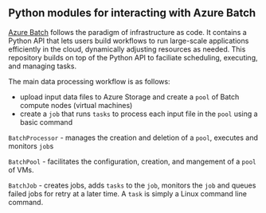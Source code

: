 ## Python modules for interacting with Azure Batch

[Azure Batch](https://docs.microsoft.com/en-us/azure/batch/) follows the paradigm of infrastructure as code. It contains a Python API that lets users build workflows to run large-scale applications efficiently in the cloud, dynamically adjusting resources as needed. This repository builds on top of the Python API to faciliate scheduling, executing, and managing tasks.

The main data processing workflow is as follows: 
* upload input data files to Azure Storage and create a `pool` of Batch compute nodes (virtual machines)
* create a `job` that runs `tasks` to process each input file in the `pool` using a basic command

`BatchProcessor` - manages the creation and deletion of a `pool`, executes and monitors `job`s

`BatchPool` - facilitates the configuration, creation, and mangement of a `pool` of VMs.

`BatchJob` - creates jobs, adds `tasks` to the `job`, monitors the `job` and queues failed jobs for retry at a later time. A `task` is simply a Linux command line command.